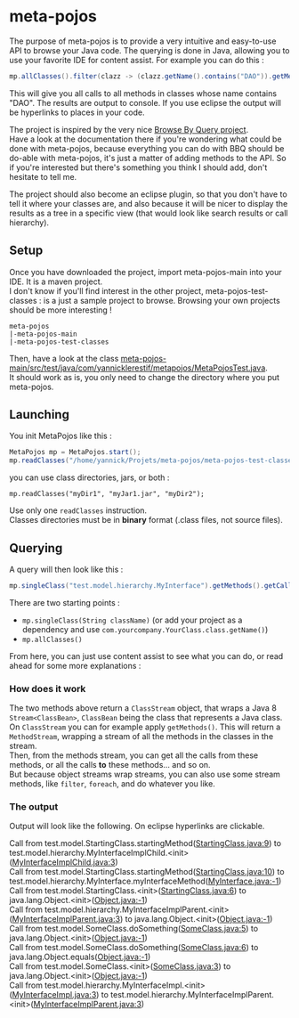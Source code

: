 # meta-pojos
The purpose of meta-pojos is to provide a very intuitive and easy-to-use API to browse your Java code.
The querying is done in Java, allowing you to use your favorite IDE for content assist. For example you can do this :
```java
mp.allClasses().filter(clazz -> (clazz.getName().contains("DAO")).getMethods().getCallsTo();
```
This will give you all calls to all methods in classes whose name contains "DAO".
The results are output to console. If you use eclipse the output will be hyperlinks to places in your code.

The project is inspired by the very nice [Browse By Query project](http://browsebyquery.sourceforge.net/).   
Have a look at the documentation there if you're wondering what could be done with meta-pojos, because everything you can do with BBQ should be do-able with meta-pojos, it's just a matter of adding methods to the API. So if you're interested but there's something you think I should add, don't hesitate to tell me. 

The project should also become an eclipse plugin, so that you don't have to tell it where your classes are, and also because it will be nicer to display the results as a tree in a specific view (that would look like search results or call hierarchy).

## Setup
Once you have downloaded the project, import meta-pojos-main into your IDE. It is a maven project.  
I don't know if you'll find interest in the other project, meta-pojos-test-classes : is a just a sample project to browse. Browsing your own projects should be more interesting !
```
meta-pojos
|-meta-pojos-main
|-meta-pojos-test-classes
```
Then, have a look at the class [meta-pojos-main/src/test/java/com/yannicklerestif/metapojos/MetaPojosTest.java](./meta-pojos-main/src/test/java/com/yannicklerestif/metapojos/MetaPojosTest.java).  
It should work as is, you only need to change the directory where you put meta-pojos.

## Launching
You init MetaPojos like this :
```java
MetaPojos mp = MetaPojos.start();
mp.readClasses("/home/yannick/Projets/meta-pojos/meta-pojos-test-classes/bin");
```
you can use class directories, jars, or both :
```
mp.readClasses("myDir1", "myJar1.jar", "myDir2");
```
Use only one `readClasses` instruction.  
Classes directories must be in **binary** format (.class files, not source files).

## Querying
A query will then look like this :
```java
mp.singleClass("test.model.hierarchy.MyInterface").getMethods().getCallsTo().print();
```
There are two starting points :
- `mp.singleClass(String className)` (or add your project as a dependency and use `com.yourcompany.YourClass.class.getName()`)
- `mp.allClasses()`

From here, you can just use content assist to see what you can do, or read ahead for some more explanations :

### How does it work
The two methods above return a `ClassStream` object, that wraps a Java 8 `Stream<ClassBean>`, `ClassBean` being 
the class that represents a Java class.  
On `ClassStream` you can for example apply `getMethods()`. This will return a `MethodStream`, wrapping a stream of all the methods in the classes in the stream.  
Then, from the methods stream, you can get all the calls from these methods, or all the calls **to** these methods... and so on.  
But because object streams wrap streams, you can also use some stream methods, like `filter`, `foreach`, and do whatever you like.

### The output
Output will look like the following. On eclipse hyperlinks are clickable.

Call from test.model.StartingClass.startingMethod([StartingClass.java:9]()) to test.model.hierarchy.MyInterfaceImplChild.\<init>([MyInterfaceImplChild.java:3]())  
Call from test.model.StartingClass.startingMethod([StartingClass.java:10]()) to test.model.hierarchy.MyInterface.myInterfaceMethod([MyInterface.java:-1]())   
Call from test.model.StartingClass.\<init>([StartingClass.java:6]()) to java.lang.Object.\<init>([Object.java:-1]())  
Call from test.model.hierarchy.MyInterfaceImplParent.\<init>([MyInterfaceImplParent.java:3]()) to java.lang.Object.\<init>([Object.java:-1]())  
Call from test.model.SomeClass.doSomething([SomeClass.java:5]()) to java.lang.Object.\<init>([Object.java:-1]())  
Call from test.model.SomeClass.doSomething([SomeClass.java:6]()) to java.lang.Object.equals([Object.java:-1]())  
Call from test.model.SomeClass.\<init>([SomeClass.java:3]()) to java.lang.Object.\<init>([Object.java:-1]())  
Call from test.model.hierarchy.MyInterfaceImpl.\<init>([MyInterfaceImpl.java:3]()) to test.model.hierarchy.MyInterfaceImplParent.\<init>([MyInterfaceImplParent.java:3]())  
